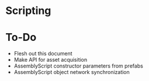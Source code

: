 # Scripting

# To-Do

- Flesh out this document
- Make API for asset acquisition
- AssemblyScript constructor parameters from prefabs
- AssemblyScript object network synchronization
